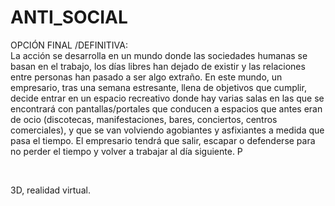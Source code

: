 # ANTI_SOCIAL





OPCIÓN FINAL /DEFINITIVA:
<br>
La acción se desarrolla en un mundo donde las sociedades humanas se basan en el trabajo, los días libres han dejado de existir y las relaciones entre personas han pasado a ser algo extraño. En este mundo, un empresario, tras  una semana estresante, llena de objetivos que cumplir, decide entrar en un espacio recreativo donde hay varias salas en las que se encontrará con pantallas/portales que conducen a espacios que antes eran de ocio (discotecas, manifestaciones, bares, conciertos, centros comerciales), y que se van volviendo agobiantes y asfixiantes a medida que pasa el tiempo. El empresario tendrá que salir, escapar o defenderse para no perder el tiempo y volver a trabajar al día siguiente. P
<br>


<br> 



3D, realidad virtual.
